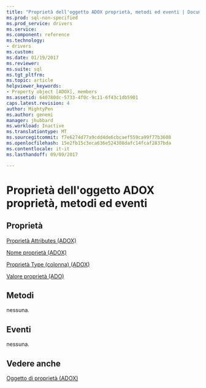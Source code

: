 ```yaml
---
title: "Proprietà dell'oggetto ADOX proprietà, metodi ed eventi | Documenti Microsoft"
ms.prod: sql-non-specified
ms.prod_service: drivers
ms.service: 
ms.component: reference
ms.technology:
- drivers
ms.custom: 
ms.date: 01/19/2017
ms.reviewer: 
ms.suite: sql
ms.tgt_pltfrm: 
ms.topic: article
helpviewer_keywords:
- Property object [ADOX], members
ms.assetid: 640780dc-5733-4f0c-9c11-6f43c1db5901
caps.latest.revision: 4
author: MightyPen
ms.author: genemi
manager: jhubbard
ms.workload: Inactive
ms.translationtype: MT
ms.sourcegitcommit: f7e6274d77a9cdd4de6cbcaef559ca99f77b3608
ms.openlocfilehash: 15e2fb15c3eca636e524308dafc14fcaf2837bda
ms.contentlocale: it-it
ms.lasthandoff: 09/09/2017

---
```

# <a name="adox-property-object-properties-methods-and-events"></a>Proprietà dell'oggetto ADOX proprietà, metodi ed eventi
## <a name="properties"></a>Proprietà  
 [Proprietà Attributes (ADOX)](../../../ado/reference/adox-api/attributes-property-adox.md)  
  
 [Nome proprietà (ADOX)](../../../ado/reference/adox-api/name-property-adox.md)  
  
 [Proprietà Type (colonna) (ADOX)](../../../ado/reference/adox-api/type-property-column-adox.md)  
  
 [Valore proprietà (ADO)](../../../ado/reference/ado-api/value-property-ado.md)  
  
## <a name="methods"></a>Metodi  
 nessuna.  
  
## <a name="events"></a>Eventi  
 nessuna.  
  
## <a name="see-also"></a>Vedere anche  
 [Oggetto di proprietà (ADOX)](../../../ado/reference/adox-api/property-object-adox.md)

